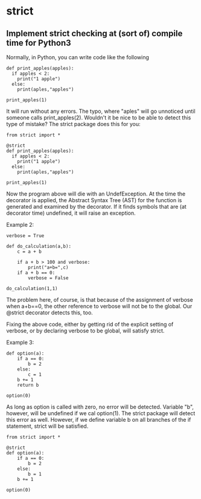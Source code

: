 # strict
## Implement strict checking at (sort of) compile time for Python3

Normally, in Python, you can write code like the following

```
def print_apples(apples):
  if apples < 2:
    print("1 apple")
  else:
    print(aples,"apples")

print_apples(1)
```

It will run without any errors. The typo, where "aples" will
go unnoticed until someone calls print_apples(2). Wouldn't it
be nice to be able to detect this type of mistake? The strict
package does this for you:

```
from strict import *

@strict
def print_apples(apples):
  if apples < 2:
    print("1 apple")
  else:
    print(aples,"apples")

print_apples(1)
```

Now the program above will die with an UndefException. At
the time the decorator is applied, the Abstract Syntax
Tree (AST) for the function is generated and examined by
the decorator. If it finds symbols that are (at decorator
time) undefined, it will raise an exception.

Example 2:

```
verbose = True

def do_calculation(a,b):
    c = a + b

    if a + b > 100 and verbose:
        print("a+b=",c)
    if a + b == 0:
        verbose = False

do_calculation(1,1)
```

The problem here, of course, is that because of the assignment
of verbose when a+b==0, the other reference to verbose will not
be to the global. Our @strict decorator detects this, too.

Fixing the above code, either by getting rid of the explicit
setting of verbose, or by declaring verbose to be global, will
satisfy strict.

Example 3:

```
def option(a):
    if a == 0:
        b = 2
    else:
        c = 1
    b += 1
    return b

option(0)
```

As long as option is called with zero, no error will be detected.
Variable "b", however, will be undefined if we cal option(1).
The strict package will detect this error as well. However, if
we define variable b on all branches of the if statement, strict
will be satisfied.
```
from strict import *

@strict
def option(a):
    if a == 0:
        b = 2
    else:
        b = 1
    b += 1

option(0)
```
